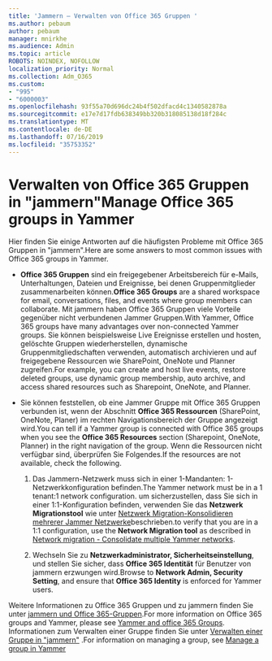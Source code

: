 ```yaml
---
title: 'Jammern – Verwalten von Office 365 Gruppen '
ms.author: pebaum
author: pebaum
manager: mnirkhe
ms.audience: Admin
ms.topic: article
ROBOTS: NOINDEX, NOFOLLOW
localization_priority: Normal
ms.collection: Adm_O365
ms.custom:
- "995"
- "6000003"
ms.openlocfilehash: 93f55a70d696dc24b4f502dfacd4c1340582878a
ms.sourcegitcommit: e17e7d17fdb638349bb320b318085138d18f284c
ms.translationtype: MT
ms.contentlocale: de-DE
ms.lasthandoff: 07/16/2019
ms.locfileid: "35753352"
---
```

# <a name="manage-office-365-groups-in-yammer"></a><span data-ttu-id="e93ea-102">Verwalten von Office 365 Gruppen in "jammern"</span><span class="sxs-lookup"><span data-stu-id="e93ea-102">Manage Office 365 groups in Yammer</span></span>

<span data-ttu-id="e93ea-103">Hier finden Sie einige Antworten auf die häufigsten Probleme mit Office 365 Gruppen in "jammern".</span><span class="sxs-lookup"><span data-stu-id="e93ea-103">Here are some answers to most common issues with Office 365 groups in Yammer.</span></span>

* <span data-ttu-id="e93ea-104">**Office 365 Gruppen** sind ein freigegebener Arbeitsbereich für e-Mails, Unterhaltungen, Dateien und Ereignisse, bei denen Gruppenmitglieder zusammenarbeiten können.</span><span class="sxs-lookup"><span data-stu-id="e93ea-104">**Office 365 Groups** are a shared workspace for email, conversations, files, and events where group members can collaborate.</span></span> <span data-ttu-id="e93ea-105">Mit jammern haben Office 365 Gruppen viele Vorteile gegenüber nicht verbundenen Jammer Gruppen.</span><span class="sxs-lookup"><span data-stu-id="e93ea-105">With Yammer, Office 365 groups have many advantages over non-connected Yammer groups.</span></span> <span data-ttu-id="e93ea-106">Sie können beispielsweise Live Ereignisse erstellen und hosten, gelöschte Gruppen wiederherstellen, dynamische Gruppenmitgliedschaften verwenden, automatisch archivieren und auf freigegebene Ressourcen wie SharePoint, OneNote und Planner zugreifen.</span><span class="sxs-lookup"><span data-stu-id="e93ea-106">For example, you can create and host live events, restore deleted groups, use dynamic group membership, auto archive, and access shared resources such as Sharepoint, OneNote, and Planner.</span></span>

* <span data-ttu-id="e93ea-107">Sie können feststellen, ob eine Jammer Gruppe mit Office 365 Gruppen verbunden ist, wenn der Abschnitt **Office 365 Ressourcen** (SharePoint, OneNote, Planer) im rechten Navigationsbereich der Gruppe angezeigt wird.</span><span class="sxs-lookup"><span data-stu-id="e93ea-107">You can tell if a Yammer group is connected with Office 365 groups when you see the **Office 365 Resources** section (Sharepoint, OneNote, Planner) in the right navigation of the group.</span></span> <span data-ttu-id="e93ea-108">Wenn die Ressourcen nicht verfügbar sind, überprüfen Sie Folgendes.</span><span class="sxs-lookup"><span data-stu-id="e93ea-108">If the resources are not available, check the following.</span></span>

  1. <span data-ttu-id="e93ea-109">Das Jammern-Netzwerk muss sich in einer 1-Mandanten: 1-Netzwerkkonfiguration befinden.</span><span class="sxs-lookup"><span data-stu-id="e93ea-109">The Yammer network must be in a 1 tenant:1 network configuration.</span></span> <span data-ttu-id="e93ea-110">um sicherzustellen, dass Sie sich in einer 1:1-Konfiguration befinden, verwenden Sie das **Netzwerk Migrationstool** wie unter [Netzwerk Migration-Konsolidieren mehrerer Jammer Netzwerke](https://docs.microsoft.com/yammer/configure-your-yammer-network/consolidate-multiple-yammer-networks)beschrieben.</span><span class="sxs-lookup"><span data-stu-id="e93ea-110">to verify that you are in a 1:1 configuration, use the **Network Migration tool** as described in [Network migration - Consolidate multiple Yammer networks](https://docs.microsoft.com/yammer/configure-your-yammer-network/consolidate-multiple-yammer-networks).</span></span>

  2. <span data-ttu-id="e93ea-111">Wechseln Sie zu **Netzwerkadministrator, Sicherheitseinstellung**, und stellen Sie sicher, dass **Office 365 Identität** für Benutzer von jammern erzwungen wird.</span><span class="sxs-lookup"><span data-stu-id="e93ea-111">Browse to **Network Admin, Security Setting**, and ensure that **Office 365 Identity** is enforced for Yammer users.</span></span>

<span data-ttu-id="e93ea-112">Weitere Informationen zu Office 365 Gruppen und zu jammern finden Sie unter [jammern und Office 365-Gruppen](https://docs.microsoft.com/en-us/yammer/manage-yammer-groups/yammer-and-office-365-groups?redirectSourcePath=%252fen-us%252farticle%252fYammer-and-Office-365-Groups-d8c239dc-a48b-47ab-b85e-6b4b8191a869).</span><span class="sxs-lookup"><span data-stu-id="e93ea-112">For more information on Office 365 groups and Yammer, please see [Yammer and office 365 Groups](https://docs.microsoft.com/en-us/yammer/manage-yammer-groups/yammer-and-office-365-groups?redirectSourcePath=%252fen-us%252farticle%252fYammer-and-Office-365-Groups-d8c239dc-a48b-47ab-b85e-6b4b8191a869).</span></span> <span data-ttu-id="e93ea-113">Informationen zum Verwalten einer Gruppe finden Sie unter [Verwalten einer Gruppe in "jammern"](https://support.office.com/article/Manage-a-group-in-Yammer-6e05c6d6-5548-4c88-89cd-e6757a514ef2) .</span><span class="sxs-lookup"><span data-stu-id="e93ea-113">For information on managing a group, see [Manage a group in Yammer](https://support.office.com/article/Manage-a-group-in-Yammer-6e05c6d6-5548-4c88-89cd-e6757a514ef2)</span></span>
